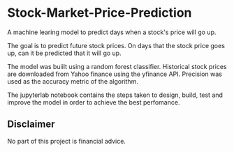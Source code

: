 # Stock-Market-Price-Prediction
A machine learing model to predict days when a stock's price will go up.

The goal is to predict future stock prices. On days that the stock price goes up, can it be predicted that it will go up.

The model was buiilt using a random forest classifier. Historical stock prices are downloaded from Yahoo finance using the yfinance API.
Precision was used as the accuracy metric of the algorithm.

The jupyterlab notebook contains the steps taken to design, build, test and improve the model in order to achieve the best perfomance.


## Disclaimer
No part of this project is financial advice.
